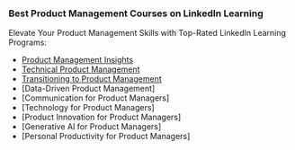 ### Best Product Management Courses on LinkedIn Learning
Elevate Your Product Management Skills with Top-Rated LinkedIn Learning Programs:

* [Product Management Insights](https://www.linkedin.com/learning/product-management-insights)
* [Technical Product Management](https://www.linkedin.com/learning/technical-product-management)
* [Transitioning to Product Management](https://www.linkedin.com/learning/transitioning-to-product-management)
* [Data-Driven Product Management]
* [Communication for Product Managers]
* [Technology for Product Managers]
* [Product Innovation for Product Managers]
* [Generative AI for Product Managers]
* [Personal Productivity for Product Managers]
